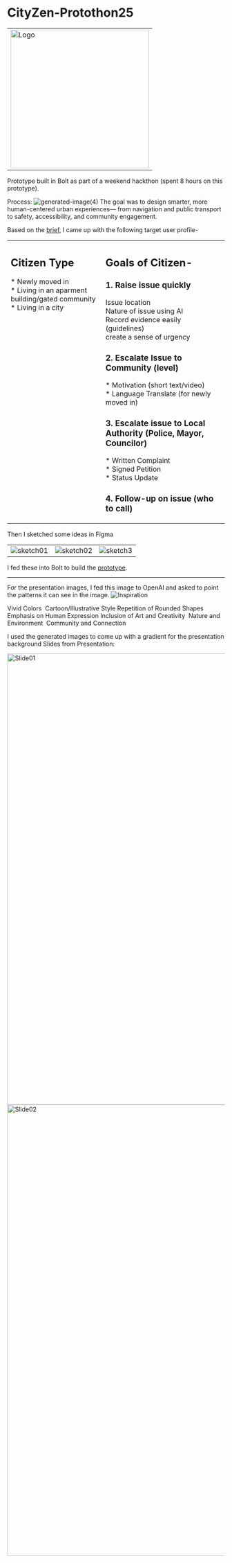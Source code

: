 # CityZen-Protothon25
<table style="width:100%">
    <td text-align:center>
<img width="320" alt="Logo" src="https://github.com/user-attachments/assets/49da6311-63fe-4360-b883-6fe6a52ec5b3" />
    </td>
</table>
Prototype built in Bolt as part of a weekend hackthon (spent 8 hours on this prototype).

Process:
![generated-image(4)](https://github.com/user-attachments/assets/89575805-6ba6-4093-b9dc-6995cadd281d)
The goal was to design smarter, more human-centered urban experiences— from navigation and public transport to safety, accessibility, and community engagement.

Based on the <a href="https://doc.clickup.com/26455927/p/h/t7bvq-4251/f677b716e286242/t7bvq-4491">brief</a>, I came up with the following target user profile-
<table style="width:100%">
  <tr valign="top">
    <td>
      <h2>Citizen Type</h2>
      <p>
        * Newly moved in <br>
        * Living in an aparment building/gated community <br>
        * Living in a city <br>
      </p>
    </td>
    <td>
      <h2>
        Goals of Citizen-
      </h2>
<p>
<h3> 1. Raise issue quickly </h3>
  Issue location <br>
  Nature of issue using AI <br>
  Record evidence easily (guidelines) <br>
  create a sense of urgency

<h3> 2. Escalate Issue to Community (level) </h3>
* Motivation (short text/video) <br>
* Language Translate (for newly moved in) <br>

<h3> 3. Escalate issue to Local Authority (Police, Mayor, Councilor) </h3>
* Written Complaint <br>
* Signed Petition <br>
* Status Update <br>

<h3> 4. Follow-up on issue (who to call) </h3>
</p>
    </td>
  </tr>
</table>


Then I sketched some ideas in Figma
<table>
<tr valign="top">
<td><img src="https://github.com/user-attachments/assets/c3ced198-bf78-4b21-a916-0b6d71f6cf3e" alt="sketch01"></td>
<td><img src="https://github.com/user-attachments/assets/983e7422-0dc1-44bb-bc7e-7985ecc61ea9" alt="sketch02"></td>
<td><img src="https://github.com/user-attachments/assets/b40d8e78-4295-4d5d-9d96-1ac46a3b485d" alt="sketch3"></td>
</tr>
</table>

I fed these into Bolt to build the <a href="https://illustrious-yeot-4920fa.netlify.app/">prototype</a>.

---------------------------

For the presentation images, I fed this image to OpenAI and asked to point the patterns it can see in the image.
![Inspiration](https://github.com/user-attachments/assets/16571c04-3b2d-4ca3-a8c0-97ee3daf8450)

Vivid Colors 
Cartoon/Illustrative Style
Repetition of Rounded Shapes
Emphasis on Human Expression
Inclusion of Art and Creativity 
Nature and Environment 
Community and Connection


I used the generated images to come up with a gradient for the presentation background
Slides from Presentation:

<img width="1042" alt="Slide01" src="https://github.com/user-attachments/assets/cfae0088-1f49-429a-8e0b-225385edbfd3" />
<img width="1042" alt="Slide02" src="https://github.com/user-attachments/assets/33d752c5-c8e6-42ac-b4ef-de4b9c6d9a78" />



